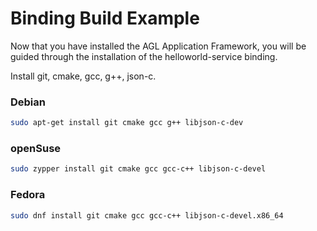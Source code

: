 # Binding Build Example
Now that you have installed the AGL Application Framework, you will be guided through the installation of the helloworld-service binding.

Install git, cmake, gcc, g++, json-c.
### Debian
```bash
sudo apt-get install git cmake gcc g++ libjson-c-dev
```

### openSuse
```bash
sudo zypper install git cmake gcc gcc-c++ libjson-c-devel
```

### Fedora
```bash
sudo dnf install git cmake gcc gcc-c++ libjson-c-devel.x86_64
```

##

##
